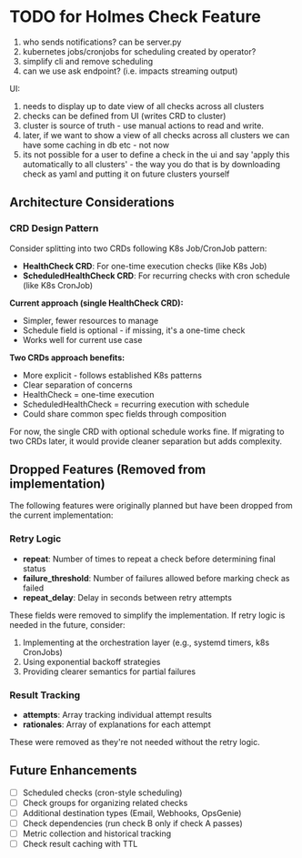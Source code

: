# TODO for Holmes Check Feature


1. who sends notifications? can be server.py
2. kubernetes jobs/cronjobs for scheduling created by operator?
3. simplify cli and remove scheduling
4. can we use ask endpoint? (i.e. impacts streaming output)

UI:
1. needs to display up to date view of all checks across all clusters
2. checks can be defined from UI (writes CRD to cluster)
3. cluster is source of truth - use manual actions to read and write.
4. later, if we want to show a view of all checks across all clusters we can have some caching in db etc - not now
5. its not possible for a user to define a check in the ui and say 'apply this automatically to all clusters' - the way you do that is by downloading check as yaml and putting it on future clusters yourself

## Architecture Considerations

### CRD Design Pattern
Consider splitting into two CRDs following K8s Job/CronJob pattern:
- **HealthCheck CRD**: For one-time execution checks (like K8s Job)
- **ScheduledHealthCheck CRD**: For recurring checks with cron schedule (like K8s CronJob)

**Current approach (single HealthCheck CRD):**
- Simpler, fewer resources to manage
- Schedule field is optional - if missing, it's a one-time check
- Works well for current use case

**Two CRDs approach benefits:**
- More explicit - follows established K8s patterns
- Clear separation of concerns
- HealthCheck = one-time execution
- ScheduledHealthCheck = recurring execution with schedule
- Could share common spec fields through composition

For now, the single CRD with optional schedule works fine. If migrating to two CRDs later, it would provide cleaner separation but adds complexity.

## Dropped Features (Removed from implementation)

The following features were originally planned but have been dropped from the current implementation:

### Retry Logic
- **repeat**: Number of times to repeat a check before determining final status
- **failure_threshold**: Number of failures allowed before marking check as failed
- **repeat_delay**: Delay in seconds between retry attempts

These fields were removed to simplify the implementation. If retry logic is needed in the future, consider:
1. Implementing at the orchestration layer (e.g., systemd timers, k8s CronJobs)
2. Using exponential backoff strategies
3. Providing clearer semantics for partial failures

### Result Tracking
- **attempts**: Array tracking individual attempt results
- **rationales**: Array of explanations for each attempt

These were removed as they're not needed without the retry logic.

## Future Enhancements

- [ ] Scheduled checks (cron-style scheduling)
- [ ] Check groups for organizing related checks
- [ ] Additional destination types (Email, Webhooks, OpsGenie)
- [ ] Check dependencies (run check B only if check A passes)
- [ ] Metric collection and historical tracking
- [ ] Check result caching with TTL
